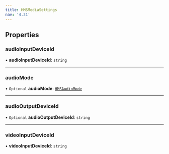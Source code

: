 ```yaml
---
title: HMSMediaSettings
nav: '4.31'
---
```


## Properties

### audioInputDeviceId

• **audioInputDeviceId**: `string`

---

### audioMode

• `Optional` **audioMode**: [`HMSAudioMode`](/api-reference/javascript/v2/enums/HMSAudioMode)

---

### audioOutputDeviceId

• `Optional` **audioOutputDeviceId**: `string`

---

### videoInputDeviceId

• **videoInputDeviceId**: `string`
